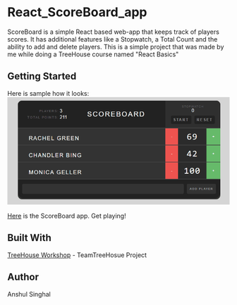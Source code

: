 # React_ScoreBoard_app

ScoreBoard is a simple React based web-app that keeps track of players scores. It has additional features like a Stopwatch, a Total Count and the ability to add and delete players. This is a simple project that was made by me while doing a TreeHouse course named "React Basics"

## Getting Started
Here is sample how it looks:
![ScoreBoard GIF](https://github.com/af4ro/React_ScoreBoard_app/blob/gh-pages/ScoreBoard_gif.gif)

[Here](http://anshulsinghal.me/React_ScoreBoard_app/) is the ScoreBoard app. Get playing!

## Built With

[TreeHouse Workshop](https://teamtreehouse.com/) - TeamTreeHosue Project

## Author

Anshul Singhal
